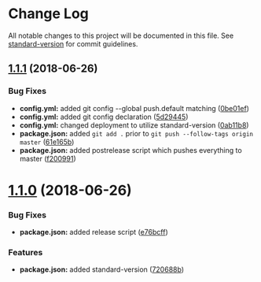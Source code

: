 # Change Log

All notable changes to this project will be documented in this file. See [standard-version](https://github.com/conventional-changelog/standard-version) for commit guidelines.

## [1.1.1](https://github.com/chase2981/angular-cli-lib/compare/v1.1.0...v1.1.1) (2018-06-26)


### Bug Fixes

* **config.yml:** added git config --global push.default matching ([0be01ef](https://github.com/chase2981/angular-cli-lib/commit/0be01ef))
* **config.yml:** added git config declaration ([5d29445](https://github.com/chase2981/angular-cli-lib/commit/5d29445))
* **config.yml:** changed deployment to utilize standard-version ([0ab11b8](https://github.com/chase2981/angular-cli-lib/commit/0ab11b8))
* **package.json:** added `git add .` prior to `git push --follow-tags origin master` ([61e165b](https://github.com/chase2981/angular-cli-lib/commit/61e165b))
* **package.json:** added postrelease script which pushes everything to master ([f200991](https://github.com/chase2981/angular-cli-lib/commit/f200991))



<a name="1.1.0"></a>
# [1.1.0](https://github.com/chase2981/angular-cli-lib/compare/v1.0.1...v1.1.0) (2018-06-26)


### Bug Fixes

* **package.json:** added release script ([e76bcff](https://github.com/chase2981/angular-cli-lib/commit/e76bcff))


### Features

* **package.json:** added standard-version ([720688b](https://github.com/chase2981/angular-cli-lib/commit/720688b))
